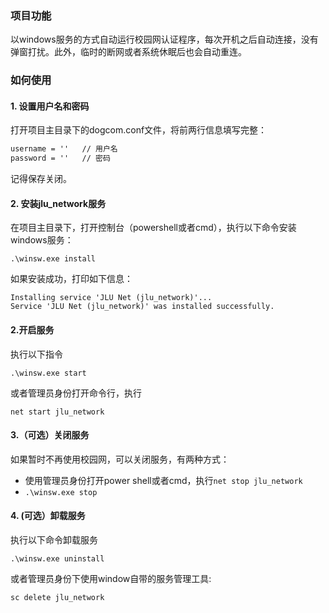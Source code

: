 ### 项目功能
以windows服务的方式自动运行校园网认证程序，每次开机之后自动连接，没有弹窗打扰。此外，临时的断网或者系统休眠后也会自动重连。

### 如何使用
#### 1. 设置用户名和密码
打开项目主目录下的dogcom.conf文件，将前两行信息填写完整：
```txt
username = '' 	// 用户名
password = ''	// 密码
```
记得保存关闭。
#### 2. 安装jlu_network服务
在项目主目录下，打开控制台（powershell或者cmd），执行以下命令安装windows服务：
```shell
.\winsw.exe install
```
如果安装成功，打印如下信息：
```shell
Installing service 'JLU Net (jlu_network)'...
Service 'JLU Net (jlu_network)' was installed successfully.
```
#### 2.开启服务
执行以下指令
```shell
.\winsw.exe start
```
或者管理员身份打开命令行，执行
```shell
net start jlu_network
```

#### 3.（可选）关闭服务
如果暂时不再使用校园网，可以关闭服务，有两种方式：
- 使用管理员身份打开power shell或者cmd，执行```net stop jlu_network```
- ```.\winsw.exe stop```
#### 4. (可选）卸载服务
执行以下命令卸载服务
```shell
.\winsw.exe uninstall
```
或者管理员身份下使用window自带的服务管理工具:
```shell
sc delete jlu_network
```

